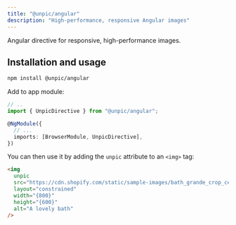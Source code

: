 ```yaml
---
title: "@unpic/angular"
description: "High-performance, responsive Angular images"
---
```


Angular directive for responsive, high-performance images.

## Installation and usage

```bash
npm install @unpic/angular
```

Add to app module:

```typescript
// ..
import { UnpicDirective } from "@unpic/angular";

@NgModule({
  // ...
  imports: [BrowserModule, UnpicDirective],
})
```

You can then use it by adding the `unpic` attribute to an `<img>` tag:

```html
<img
  unpic
  src="https://cdn.shopify.com/static/sample-images/bath_grande_crop_center.jpeg"
  layout="constrained"
  width="{800}"
  height="{600}"
  alt="A lovely bath"
/>
```
